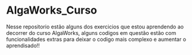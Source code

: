 # AlgaWorks_Curso
Nesse repositorio estão alguns dos exercicios que estou aprendendo ao decorrer do curso AlgaWorks, alguns codigos em questão estão com funcionalidades extras para deixar o codigo mais complexo e aumentar o aprendisado!!
